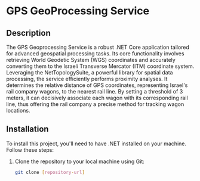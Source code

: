 # GPS GeoProcessing Service

## Description
The GPS Geoprocessing Service is a robust .NET Core application tailored for advanced geospatial processing tasks. Its core functionality involves retrieving World Geodetic System (WGS) coordinates and accurately converting them to the Israeli Transverse Mercator (ITM) coordinate system. Leveraging the NetTopologySuite, a powerful library for spatial data processing, the service efficiently performs proximity analyses. It determines the relative distance of GPS coordinates, representing Israel's rail company wagons, to the nearest rail line. By setting a threshold of 3 meters, it can decisively associate each wagon with its corresponding rail line, thus offering the rail company a precise method for tracking wagon locations.

## Installation

To install this project, you'll need to have .NET installed on your machine. Follow these steps:

1. Clone the repository to your local machine using Git:
   ```sh
   git clone [repository-url]
